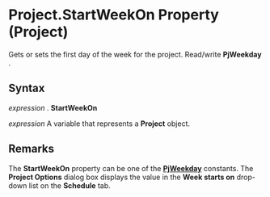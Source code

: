 
# Project.StartWeekOn Property (Project)

Gets or sets the first day of the week for the project. Read/write  **PjWeekday** .


## Syntax

 _expression_ . **StartWeekOn**

 _expression_ A variable that represents a **Project** object.


## Remarks

The  **StartWeekOn** property can be one of the **[PjWeekday](02572463-5e6d-e62e-6776-2e24359980aa.md)** constants. The **Project Options** dialog box displays the value in the **Week starts on** drop-down list on the **Schedule** tab.

